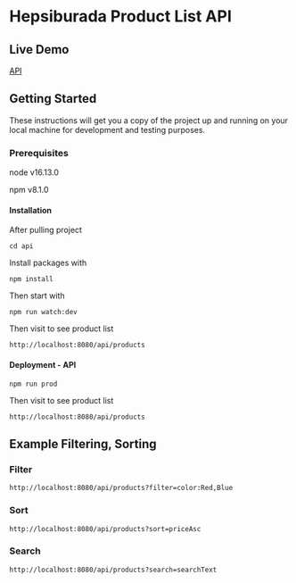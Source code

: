 # Hepsiburada Product List API

## Live Demo

[API](http://54.226.162.251:8080/api/products)

## Getting Started

These instructions will get you a copy of the project up and running on your local machine for development and testing purposes.

### Prerequisites

node v16.13.0

npm v8.1.0

#### Installation

After pulling project

```
cd api
```

Install packages with

```
npm install
```

Then start with

```
npm run watch:dev
```

Then visit to see product list

```
http://localhost:8080/api/products
```

#### Deployment - API

```
npm run prod
```

Then visit to see product list

```
http://localhost:8080/api/products
```

## Example Filtering, Sorting

### Filter

```
http://localhost:8080/api/products?filter=color:Red,Blue
```

### Sort

```
http://localhost:8080/api/products?sort=priceAsc
```

### Search

```
http://localhost:8080/api/products?search=searchText
```
